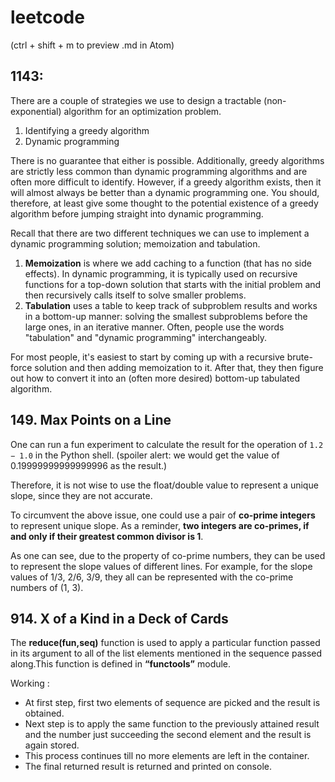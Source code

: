 # leetcode

(ctrl + shift + m to preview .md in Atom)

## 1143:
There are a couple of strategies we use to design a tractable (non-exponential)
algorithm for an optimization problem.

1. Identifying a greedy algorithm
2. Dynamic programming

There is no guarantee that either is possible. Additionally, greedy algorithms
are strictly less common than dynamic programming algorithms and are often more
difficult to identify. However, if a greedy algorithm exists, then it will
almost always be better than a dynamic programming one. You should, therefore,
at least give some thought to the potential existence of a greedy algorithm
before jumping straight into dynamic programming.

Recall that there are two different techniques we can use to implement a dynamic
programming solution; memoization and tabulation.

1. **Memoization** is where we add caching to a function (that has no side
  effects). In dynamic programming, it is typically used on recursive functions
  for a top-down solution that starts with the initial problem and then
  recursively calls itself to solve smaller problems.
2. **Tabulation** uses a table to keep track of subproblem results and works in
a bottom-up manner: solving the smallest subproblems before the large ones, in
an iterative manner. Often, people use the words "tabulation" and "dynamic
programming" interchangeably.

For most people, it's easiest to start by coming up with a recursive brute-force
solution and then adding memoization to it. After that, they then figure out how
to convert it into an (often more desired) bottom-up tabulated algorithm.

## 149. Max Points on a Line
One can run a fun experiment to calculate the result for the operation of ```1.2 − 1.0``` in the Python shell. (spoiler alert: we would get the value of 0.19999999999999996 as the result.)

Therefore, it is not wise to use the float/double value to represent a unique slope, since they are not accurate.

To circumvent the above issue, one could use a pair of **co-prime integers** to represent unique slope.
As a reminder, **two integers are co-primes, if and only if their greatest common divisor is 1**.

As one can see, due to the property of co-prime numbers, they can be used to represent the slope values of different lines. For example, for the slope values of 1/3, 2/6, 3/9, they all can be represented with the co-prime numbers of (1, 3).

## 914. X of a Kind in a Deck of Cards

The **reduce(fun,seq)** function is used to apply a particular function passed in its argument to all of the list elements mentioned in the sequence passed along.This function is defined in **“functools”** module.

Working :
- At first step, first two elements of sequence are picked and the result is obtained.
- Next step is to apply the same function to the previously attained result and the number just succeeding the second element and the result is again stored.
- This process continues till no more elements are left in the container.
- The final returned result is returned and printed on console.
